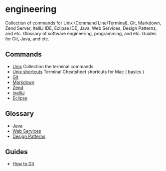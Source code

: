engineering
===========

Collection of commands for Unix (Command Line/Terminal), Git, Markdown, Zend Server, ItelliJ IDE, Eclipse IDE, Java, Web Services, Design Patterns, and etc. Glossary of software engineering, programming, and etc. Guides for Git, Java, and etc. 

Commands
--------

- [Unix](https://github.com/valerysamovich/engineering/blob/master/docs/unix.md) Collection the terminal commands.
- [Unix shortcuts](https://github.com/0nn0/terminal-mac-cheatsheet/wiki/Terminal-Cheatsheet-for-Mac-(-basics-)) Terminal Cheatsheet shortcuts for Mac ( basics )
- [Git](https://github.com/valerysamovich/engineering/blob/master/docs/git.md)
- [Markdown](https://github.com/valerysamovich/engineering/blob/master/docs/markdown.md)
- [Zend](https://github.com/valerysamovich/engineering/blob/master/docs/zend.md)
- [InelliJ](https://github.com/valerysamovich/engineering/blob/master/docs/eclipse.md)
- [Eclipse](https://github.com/valerysamovich/engineering/blob/master/docs/eclipse.md)

Glossary
--------

- [Java](https://github.com/valerysamovich/engineering/blob/master/docs/java.md)
- [Web Services](https://github.com/valerysamovich/engineering/blob/master/docs/web-services.md)
- [Design Patterns](https://github.com/valerysamovich/engineering/blob/master/docs/design-patterns.md)

Guides
------

- [How to Git](https://github.com/valerysamovich/engineering/blob/master/docs/how-to-git.md)
